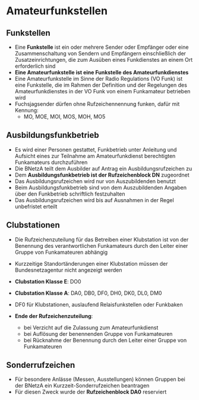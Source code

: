 # Amateurfunkstellen

## Funkstellen

- Eine **Funkstelle** ist ein oder mehrere Sender oder Empfänger oder eine Zusammenschaltung von Sendern und Empfängern einschließlich der Zusatzeinrichtungen, die zum Ausüben eines Funkdienstes an einem Ort erforderlich sind
- **Eine Amateurfunkstelle ist eine Funkstelle des Amateurfunkdienstes**
- Eine Amateurfunkstelle im Sinne der Radio Regulations (VO Funk) ist eine Funkstelle, die im Rahmen der Definition und der Regelungen des Amateurfunkdienstes in der VO Funk von einem Funkamateur betrieben wird
- Fuchsjagsender dürfen ohne Rufzeichennennung funken, dafür mit Kennung:
  - MO, MOE, MOI, MOS, MOH, MO5

## Ausbildungsfunkbetrieb

- Es wird einer Personen gestattet, Funkbetrieb unter Anleitung und Aufsicht eines zur Teilnahme am Amateurfunkdienst berechtigten Funkamateurs durchzuführen
- Die BNetzA teilt dem Ausbilder auf Antrag ein Ausbildungsrufzeichen zu
- Dem **Ausbildungsfunkbetrieb ist der Rufzeichenblock DN** zugeordnet
- Das Ausbildungsrufzeichen wird nur von Auszubildenden benutzt
- Beim Ausbildungsfunkbetrieb sind von dem Auszubildenden Angaben über den Funkbetrieb schriftlich festzuhalten
- Das Ausbildungsrufzeichen wird bis auf Ausnahmen in der Regel unbefristet erteilt

## Clubstationen

- Die Rufzeichenzuteilung für das Betreiben einer Klubstation ist von der Benennung des verantwortlichen Funkamateurs durch den Leiter einer Gruppe von Funkamateuren abhängig
- Kurzzeitige Standortänderungen einer Klubstation müssen der Bundesnetzagentur nicht angezeigt werden
- **Clubstation Klasse E**: DO0
- **Clubstation Klasse A**: DA0, DB0, DF0, DH0, DK0, DL0, DM0
- DF0 für Klubstationen, auslaufend Relaisfunkstellen oder Funkbaken

- **Ende der Rufzeichenzuteilung**:

  - bei Verzicht auf die Zulassung zum Amateurfunkdienst
  - bei Auflösung der benennenden Gruppe von Funkamateuren
  - bei Rücknahme der Benennung durch den Leiter einer Gruppe von Funkamateuren

## Sonderrufzeichen

- Für besondere Anlässe (Messen, Ausstellungen) können Gruppen bei der BNetzA ein Kurzzeit-Sonderrufzeichen beantragen
- Für diesen Zweck wurde der **Rufzeichenblock DA0** reserviert
